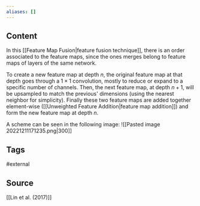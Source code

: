```yaml
---
aliases: []
---
```

## Content
In this [[Feature Map Fusion|feature fusion technique]], there is an order associated to the feature maps, since the ones merges belong to feature maps of layers of the same network.

To create a new feature map at depth $n$, the original feature map at that depth goes through a $1 \times 1$ convolution, mostly to reduce or expand to a specific number of channels. Then, the next feature map, at depth $n+1$, will be upsampled to match the previous' dimensions (using the nearest neighbor for simplicity). Finally these two feature maps are added together element-wise ([[Unweighted Feature Addition|feature map addition]]) and form the new feature map at depth $n$.

A scheme can be seen in the following image:
  ![[Pasted image 20221211171235.png|300]]

## Tags
#external 

## Source
[[Lin et al. (2017)]]